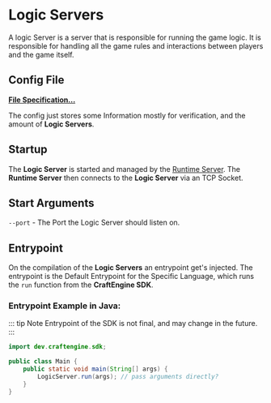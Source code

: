 # Logic Servers

A logic Server is a server that is responsible for running the game logic. It is responsible for handling all the game rules and interactions between players and the game itself.

## Config File

[**File Specification...**](/develop/exported-project/formats/lgcsrvcf)

The config just stores some Information mostly for verification, and the amount of **Logic Servers**.

## Startup

The **Logic Server** is started and managed by the [Runtime Server](/develop/servers/runtime-server). The **Runtime Server** then connects to the **Logic Server** via an TCP Socket.

## Start Arguments

`--port` - The Port the Logic Server should listen on.

## Entrypoint

On the compilation of the **Logic Servers** an entrypoint get's injected. The entrypoint is the Default Entrypoint for the Specific Language, which runs the `run` function from the **CraftEngine SDK**.

### Entrypoint Example in Java: <Badge type="warning" text="Not Final" />

::: tip Note
Entrypoint of the SDK is not final, and may change in the future.
:::

```java
import dev.craftengine.sdk;

public class Main {
    public static void main(String[] args) {
        LogicServer.run(args); // pass arguments directly?
    }
}

```
